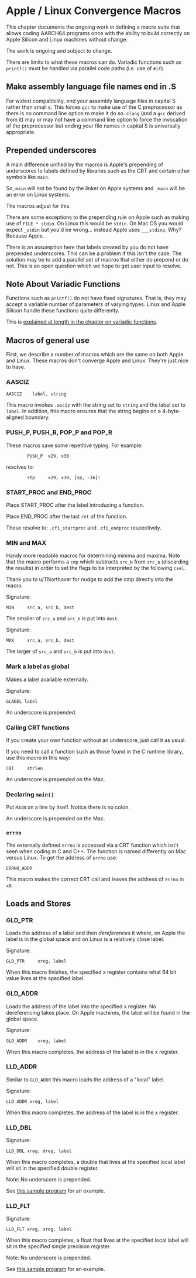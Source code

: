 # Apple / Linux Convergence Macros

This chapter documents the ongoing work in defining a macro suite that
allows coding AARCH64 programs once with the ability to build correctly
on Apple Silicon and Linux machines without change.

The work is ongoing and subject to change.

There are limits to what these macros can do. Variadic functions such as
`printf()` must be handled via parallel code paths (i.e. use of `#if`).

## Make assembly language file names end in .S

For widest compatibility, end your assembly language files in capital S
rather than small s. This forces `gcc` to make use of the C preprocessor
as there is no command line option to make it do so. `clang` (and a
`gcc` derived from it) may or may not have a command line option to
force the invocation of the preprocessor but ending your file names
in capital S is universally appropriate.

## Prepended underscores

A main difference unified by the macros is Apple's prepending of
underscores to labels defined by libraries such as the CRT and certain
other symbols like `main`.

So, `main` will not be found by the linker on Apple systems and `_main`
will be an error on Linux systems.

The macros adjust for this.

There are some exceptions to the prepending rule on Apple such as making
use of `FILE * stdin`. On Linux this would be `stdin`. On Mac OS you
would expect `_stdin` but you'd be wrong... instead Apple uses
`___stdinp`. Why? Because Apple.

There is an assumption here that labels created by you do not have
prepended underscores. This can be a problem if this isn't the case. The
solution may be to add a parallel set of macros that either do prepend
or do not. This is an open question which we hope to get user input to
resolve.

## Note About Variadic Functions

Functions such as `printf()` do not have fixed signatures. That is, they
may accept a variable number of parameters of varying types. Linux and
Apple Silicon handle these functions quite differently.

This is [explained at length in the chapter on variadic
functions](../more/apple_silicon/README.md).

## Macros of general use

First, we describe a number of macros which are the same on both Apple
and Linux. These macros don't converge Apple and Linux. They're just
nice to have.

### AASCIZ

`AASCIZ    label, string`

This macro invokes `.asciz` with the string set to `string` and the
label set to `label`. In addition, this macro ensures that the string
begins on a 4-byte-aligned boundary.

### PUSH_P, PUSH_R, POP_P and POP_R

These macros save some repetitive typing. For example:

```text
        PUSH_P  x29, x30
```

resolves to:

```text
        stp     x29, x30, [sp, -16]!
```

### START_PROC and END_PROC

Place START_PROC after the label introducing a function.

Place END_PROC after the last `ret` of the function.

These resolve to: `.cfi_startproc` and `.cfi_endproc` respectively.

### MIN and MAX

Handy more readable macros for determining minima and maxima. Note that
the macro performs a `cmp` which subtracts `src_b` from `src_a`
(discarding the results) in order to set the flags to be interpreted by
the following `csel`.

Thank you to u/TNorthover for nudge to add the cmp directly into the
macro.

Signature:

`MIN     src_a, src_b, dest`

The smaller of `src_a` and `src_b` is put into `dest`.

Signature:

`MAX     src_a, src_b, dest`

The larger of `src_a` and `src_b` is put into `dest`.

### Mark a label as global

Makes a label available externally.

Signature:

`GLABEL label`

An underscore is prepended.

### Calling CRT functions

If you create your own function without an underscore, just call it as
usual.

If you need to call a function such as those found in the C runtime
library, use this macro in this way:

`CRT     strlen`

An underscore is prepended on the Mac.

### Declaring `main()`

Put `MAIN` on a line by itself. Notice there is no colon.

An underscore is prepended on the Mac.

### `errno`

The externally defined `errno` is accessed via a CRT function which
isn't seen when coding in C and C++. The function is named differently
on Mac versus Linux. To get the address of `errno` use:

`ERRNO_ADDR`

This macro makes the correct CRT call and leaves the address of `errno`
in `x0`.

## Loads and Stores

### GLD_PTR

Loads the address of a label and then *dereferences* it where, on Apple
the label is in the global space and on Linux is a relatively close
label.

Signature:

```text
GLD_PTR     xreg, label
```

When this macro finishes, the specified x register contains what
64 bit value lives at the specified label.

### GLD_ADDR

Loads the address of the label into the specified x register. No
dereferencing takes place. On Apple machines, the label will be
found in the global space.

Signature:

```text
GLD_ADDR    xreg, label
```

When this macro completes, the address of the label is in the x
register.

### LLD_ADDR

Similar to `GLD_ADDR` this macro loads the address of a "local" label.

Signature:

```text
LLD_ADDR xreg, label
```

When this macro completes, the address of the label is in the x
register.

### LLD_DBL

Signature:

`LLD_DBL xreg, dreg, label`

When this macro completes, a double that lives at the specified local
label will sit in the specified double register.

Note: No underscore is prepended.

See [this sample program](./double.S) for an example.

### LLD_FLT

Signature:

`LLD_FLT xreg, sreg, label`

When this macro completes, a float that lives at the specified
local label will sit in the specified single precision
register.

Note: No underscore is prepended.

See [this sample program](./float.S) for an example.
